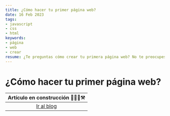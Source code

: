 ```yaml
---
title: ¿Cómo hacer tu primer página web?
date: 16 Feb 2023
tags:
- javascript
- css
- html
keywords:
- página
- web
- crear
resume: ¿Te preguntas cómo crear tu primera página web? No te preocupes, en este tutorial te guiaremos a través de los conceptos básicos y te enseñaremos todo lo que necesitas saber para empezar.
---
```


# ¿Cómo hacer tu primer página web?

|Artículo en construcción 👷🏻‍♂️⚒️|
|:---------------------------:|
|[Ir al blog](/#blog)|
